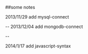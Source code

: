 
##some notes

2013/11/29 add mysql-connect 

--
2013/12/04 add mongodb-connect

--

2014/1/17 add javascript-syntax
